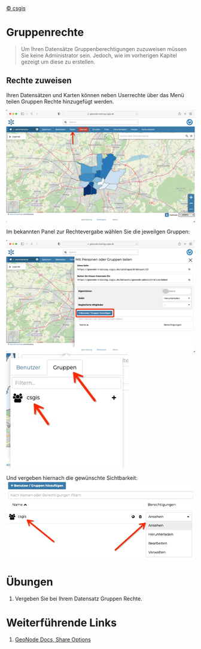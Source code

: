 <!-- the Menu -->
<link rel="stylesheet" media="all" href="../styles.css" />
<div id="logo"><a href="https://csgis.de">© csgis</a></div>
<div id="menu"></div>
<div id="jumpMenu"></div>
<script src="../menu.js"></script>
<script src="../jumpmenu.js"></script>
<!-- the Menu -->


# Gruppenrechte

> Um Ihren Datensätze Gruppenberechtigungen zuzuweisen müssen Sie keine Administrator sein. Jedoch, wie im vorherigen Kapitel gezeigt um diese zu erstellen.

## Rechte zuweisen 

Ihren Datensätzen und Karten können neben Userrechte über das Menü teilen Gruppen Rechte hinzugefügt werden.

![share](images/dataset_teilen.jpeg)

Im bekannten Panel zur Rechtevergabe wählen Sie die jeweilgen Gruppen:

![group perms](images/add_group_sahre.jpeg)
![choose group](images/csgis_group.jpeg)

Und vergeben hiernach die gewünschte Sichtbarkeit:
![Gruppen Rechte](images/csgis_perms.jpeg)

# Übungen

1. Vergeben Sie bei Ihrem Datensatz Gruppen Rechte.

# Weiterführende Links

1. [GeoNode Docs, Share Options](https://docs.geonode.org/en/master/usage/managing_datasets/dataset_permissions.html?highlight=share)